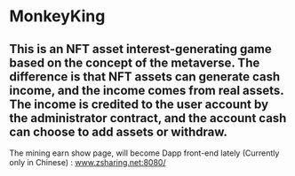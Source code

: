 # MonkeyKing

This is an NFT asset interest-generating game based on the concept of the metaverse. The difference is that NFT assets can generate cash income, and the income comes from real assets. The income is credited to the user account by the administrator contract, and the account cash can choose to add assets or withdraw.
---------------------------------------------------------------

The mining earn show page, will become Dapp front-end lately (Currently only in Chinese) : www.zsharing.net:8080/
